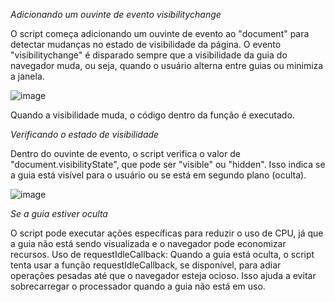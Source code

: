 *Adicionando um ouvinte de evento visibilitychange*

O script começa adicionando um ouvinte de evento ao "document" para detectar mudanças no estado de visibilidade da página. O evento "visibilitychange" é disparado sempre que a visibilidade da guia do navegador muda, ou seja, quando o usuário alterna entre guias ou minimiza a janela.

![image](https://github.com/user-attachments/assets/16584ea7-d6c6-4214-8f5f-f5519a85e020)

Quando a visibilidade muda, o código dentro da função é executado.

*Verificando o estado de visibilidade*

Dentro do ouvinte de evento, o script verifica o valor de "document.visibilityState", que pode ser "visible" ou "hidden". Isso indica se a guia está visível para o usuário ou se está em segundo plano (oculta).

![image](https://github.com/user-attachments/assets/273ae2e4-a2e6-46c4-9a34-9189afbf040c)

*Se a guia estiver oculta*

O script pode executar ações específicas para reduzir o uso de CPU, já que a guia não está sendo visualizada e o navegador pode economizar recursos.
Uso de requestIdleCallback: Quando a guia está oculta, o script tenta usar a função requestIdleCallback, se disponível, para adiar operações pesadas até que o navegador esteja ocioso. Isso ajuda a evitar sobrecarregar o processador quando a guia não está em uso.
